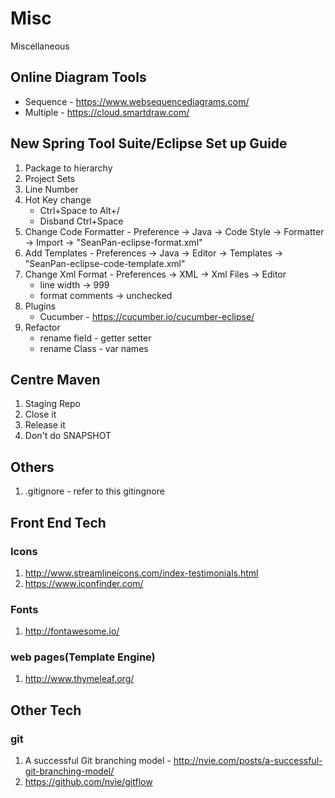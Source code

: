 # Misc
Miscellaneous

## Online Diagram Tools
- Sequence - https://www.websequencediagrams.com/
- Multiple - https://cloud.smartdraw.com/

## New Spring Tool Suite/Eclipse Set up Guide
1. Package to hierarchy
1. Project Sets
1. Line Number
1. Hot Key change
   - Ctrl+Space to Alt+/
   - Disband Ctrl+Space
1. Change Code Formatter - Preference -> Java -> Code Style -> Formatter -> Import -> "SeanPan-eclipse-format.xml"
1. Add Templates - Preferences -> Java -> Editor -> Templates -> "SeanPan-eclipse-code-template.xml"
1. Change Xml Format - Preferences -> XML -> Xml Files -> Editor
   - line width -> 999
   - format comments -> unchecked
1. Plugins
   - Cucumber - https://cucumber.io/cucumber-eclipse/
1. Refactor
   - rename field - getter setter
   - rename Class - var names

## Centre Maven
1. Staging Repo
1. Close it
1. Release it
1. Don't do SNAPSHOT

## Others
1. .gitignore - refer to this gitingnore

## Front End Tech

### Icons
1. http://www.streamlineicons.com/index-testimonials.html
1. https://www.iconfinder.com/

### Fonts
1. http://fontawesome.io/

### web pages(Template Engine)
1. http://www.thymeleaf.org/

## Other Tech
### git
1. A successful Git branching model - http://nvie.com/posts/a-successful-git-branching-model/
1. https://github.com/nvie/gitflow
